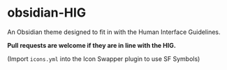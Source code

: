 # obsidian-HIG

An Obsidian theme designed to fit in with the Human Interface Guidelines.

**Pull requests are welcome if they are in line with the HIG.**


(Import `icons.yml` into the Icon Swapper plugin to use SF Symbols)

